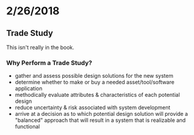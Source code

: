 # 2/26/2018

## Trade Study

This isn't really in the book.

### Why Perform a Trade Study?

- gather and assess possible design solutions for the new system
- determine whether to make or buy a needed asset/tool/software application
- methodically evaluate attributes & characteristics of each potential design
- reduce uncertainty & risk associated with system development
- arrive at a decision as to which potential design solution will provide a
"balanced" approach that will result in a system that is realizable and 
functional
